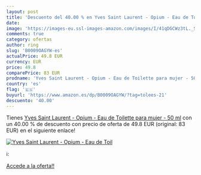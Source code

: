 ```yaml
---
layout: post
title: 'Descuento del 40.00 % en Yves Saint Laurent - Opium - Eau de Toil'
date: 
image: 'https://images-eu.ssl-images-amazon.com/images/I/41qDGCWz3tL._SL200_.jpg'
comments: true
category: ofertas
author: ring
slug: 'B0009OAGYW-es'
actualPrice: 49.8 EUR
currency: EUR
price: 49.8
comparePrice: 83 EUR
prodname: 'Yves Saint Laurent - Opium - Eau de Toilette para mujer - 50 ml'
country: 'es'
flag: '🇪🇸'
buyurl: 'https://www.amazon.es/dp/B0009OAGYW/?tag=tolees-21'
descuento: '40.00'
---
```


Tienes [Yves Saint Laurent - Opium - Eau de Toilette para mujer - 50 ml](https://www.amazon.es/dp/B0009OAGYW/?tag=tolees-21) con un 40.00 % de descuento con precio de oferta de 49.8 EUR (original: 83 EUR) en el siguiente enlace!

[![Yves Saint Laurent - Opium - Eau de Toil](https://images-eu.ssl-images-amazon.com/images/I/41qDGCWz3tL._SL200_.jpg)](https://www.amazon.es/dp/B0009OAGYW/?tag=tolees-21)

ℹ️:


[Accede a la oferta!!](https://www.amazon.es/dp/B0009OAGYW/?tag=tolees-21)

